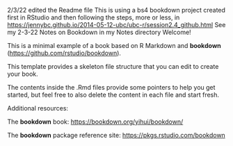 

2/3/22 edited the Readme file
This is using a bs4 bookdown project created first in RStudio and then following the steps, more or less, in
https://jennybc.github.io/2014-05-12-ubc/ubc-r/session2.4_github.html 
See my 2-3-22 Notes on Bookdown in my Notes directory
Welcome! 

This is a minimal example of a book based on R Markdown and **bookdown** (https://github.com/rstudio/bookdown). 

This template provides a skeleton file structure that you can edit to create your book. 

The contents inside the .Rmd files provide some pointers to help you get started, but feel free to also delete the content in each file and start fresh.

Additional resources:

The **bookdown** book: https://bookdown.org/yihui/bookdown/

The **bookdown** package reference site: https://pkgs.rstudio.com/bookdown
